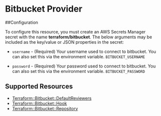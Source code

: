 # Bitbucket Provider

##Configuration

To configure this resource, you must create an AWS Secrets Manager secret with the name **terraform/bitbucket**. The below arguments may be included as the key/value or JSON properties in the secret:

* `username` - (Required) Your username used to connect to bitbucket. You can
  also set this via the environment variable. `BITBUCKET_USERNAME`

* `password` - (Required) Your password used to connect to bitbucket. You can
  also set this via the environment variable. `BITBUCKET_PASSWORD`


## Supported Resources

* [Terraform::Bitbucket::DefaultReviewers](docs/providers/bitbucket/DefaultReviewers.md)
* [Terraform::Bitbucket::Hook](docs/providers/bitbucket/Hook.md)
* [Terraform::Bitbucket::Repository](docs/providers/bitbucket/Repository.md)